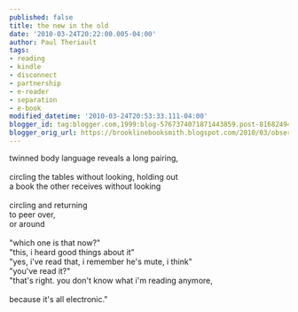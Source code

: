 ```yaml
---
published: false
title: the new in the old
date: '2010-03-24T20:22:00.005-04:00'
author: Paul Theriault
tags:
- reading
- kindle
- disconnect
- partnership
- e-reader
- separation
- e-book
modified_datetime: '2010-03-24T20:53:33.111-04:00'
blogger_id: tag:blogger.com,1999:blog-5767374071871443859.post-8168249437764726069
blogger_orig_url: https://brooklinebooksmith.blogspot.com/2010/03/observating-line-blurring.html
---
```


twinned body language reveals a long pairing, <br /><br />circling the tables without looking, holding out <br />a book the other receives without looking <br /><br />circling and returning <br />to peer over, <br />or around  <br /><br />"which one is that now?"<br />"this, i heard good things about it"<br />"yes, i've read that, i remember he's mute, i think"<br />"you've read it?"<br />"that's right. you don't know what i'm reading anymore, <br /><br />because it's all electronic."